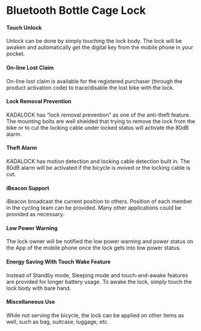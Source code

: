 # Bluetooth Bottle Cage Lock

#### Touch Unlock 
Unlock can be done by simply touching the lock body. The lock will be awaken and automatically get the digital key from the mobile phone in your pocket.
#### On-line Lost Claim 
On-line lost claim is available for the registered purchaser (through the product activation code) to trace/disable the lost bike with the lock.
#### Lock Removal Prevention
KADALOCK has “lock removal prevention” as one of the anti-theft feature. The mounting bolts are well shielded that trying to remove the lock from the bike or to cut the locking cable under locked status will activate the 80dB alarm. 
#### Theft Alarm
KADALOCK has motion detection and locking cable detection built in. The 80dB alarm will be activated if the bicycle is moved or the locking cable is cut.
#### iBeacon Support
iBeacon broadcast the current position to others. Position of each member in the cycling team can be provided. Many other applications could be provided as necessary.
#### Low Power Warning
The lock owner will be notified the low power warning and power status on the App of the mobile phone once the lock gets into low power status.
#### Energy Saving With Touch Wake Feature
Instead of Standby mode, Sleeping mode and touch-and-awake features are provided for longer battery usage. To awake the lock, simply touch the lock body with bare hand.
#### Miscellaneous Use
While not serving the bicycle, the lock can be applied on other items as well, such as bag, suitcase, luggage, etc.
